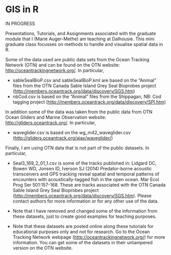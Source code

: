 # GIS in R

IN PROGRESS

Presentations, Tutorials, and Assignments associated with the graduate module that I (Marie Auger-Methe) am teaching at Dalhousie. This mini graduate class focusses on methods to handle and visualise spatial data in R.

Some of the data used are public data sets from the Ocean Tracking Network (OTN) and can be found on the OTN website: http://oceantrackingnetwork.org/. In particular, 
- sableSealBioP.csv and sableSealBioP.kml are based on the “Animal” files from the OTN Canada Sable Island Grey Seal Bioprobes project (http://members.oceantrack.org/data/discovery/SGS.htm)
- nbCod.csv is based on the “Animal” files from the Shippagan, NB: Cod tagging project (http://members.oceantrack.org/data/discovery/SPI.htm)

In addition some of the data was taken from the public data from OTN Ocean Gliders and Marine Observation website: http://gliders.oceantrack.org/. In particular,
- waveglider.csv is based on the wg_m42_waveglider.csv (http://gliders.oceantrack.org/ajax/waveglider/) 

Finally, I am using OTN data that is not part of the public datasets. In particular, 
- Seal3_169_2_01_1.csv is some of the tracks published in: 
  Lidgard DC, Bowen WD, Jonsen ID, Iverson SJ (2014) Predator-borne acoustic transceivers and GPS tracking reveal spatial and temporal patterns of encounters with acoustically-tagged fish in the open ocean. Mar Ecol Prog Ser 501:157-168. 
  These are tracks associated with the OTN Canada Sable Island Grey Seal Bioprobes project (http://members.oceantrack.org/data/discovery/SGS.htm). Please contact authors for more information or for any other use of the data.

* Note that I have removed and changed some of the information from these datasets, just to create good examples for teaching purposes.

* Note that these datasets are posted online along these tutorials for educational purposes only and not for research. Go to the Ocean Tracking Network webpage (http://oceantrackingnetwork.org/) for more information. You can get some of the datasets in their untampered version on the OTN website.


